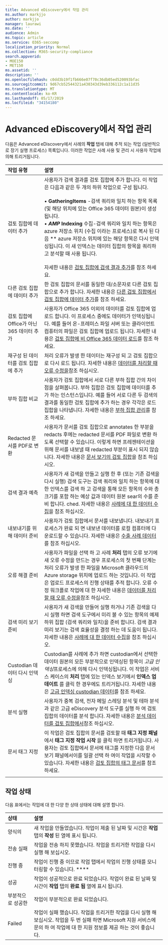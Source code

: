 ```yaml
---
title: Advanced eDiscovery에서 작업 관리
ms.author: markjjo
author: markjjo
manager: laurawi
ms.date: ''
audience: Admin
ms.topic: article
ms.service: O365-seccomp
localization_priority: Normal
ms.collection: M365-security-compliance
search.appverid:
- MOE150
- MET150
ms.assetid: ''
description: ''
ms.openlocfilehash: c0dd3b19f1fb666e07f70c36db05ed520093bfac
ms.sourcegitcommit: 9d67cb52544321a430343d39eb336112c1a11d35
ms.translationtype: MT
ms.contentlocale: ko-KR
ms.lasthandoff: 05/17/2019
ms.locfileid: "34154180"
---
```

# <a name="manage-jobs-in-advanced-ediscovery"></a>Advanced eDiscovery에서 작업 관리

다음은 Advanced eDiscovery에서 사례의 **작업** 탭에 대해 추적 되는 작업 (일반적으로 장기 실행 프로세스) 목록입니다. 이러한 작업은 사례 사용 및 관리 시 사용자 작업에 의해 트리거됩니다.

| 작업 유형           | 설명     |
| :----------------- | :----------     |
|검토 집합에 데이터 추가 | 사용자가 검색 결과를 검토 집합에 추가 합니다. 이 작업은 다음과 같은 두 개의 하위 작업으로 구성 됩니다. </br> </br>• **GatheringItems** -검색 쿼리와 일치 하는 항목 목록 (및 해당 위치에 있는 Office 365 데이터 원본)이 생성 됩니다. </br>• **_AMP_ Indexing** 수집-검색 쿼리와 일치 하는 항목은 azure 저장소 위치 (수집 이라는 프로세스)로 복사 된 다음 ** azure 저장소 위치에 있는 해당 항목은 다시 인덱싱됩니다. 이 새 인덱스는 데이터 집합의 항목을 쿼리하고 분석할 때 사용 됩니다. </br></br>자세한 내용은 [검토 집합에 검색 결과 추가](add-data-to-review-set.md)를 참조 하세요. |
|다른 검토 집합에 데이터 추가 | 한 검토 집합의 문서를 동일한 대/소문자로 다른 검토 집합으로 추가 합니다. 자세한 내용은 [다른 검토 집합에서 검토 집합에 데이터 추가](add-data-to-review-set-from-another-review-set.md)를 참조 하세요.|
|검토 집합에 Office가 아닌 365 데이터 추가 | 사용자가 Office 365 이외의 데이터를 검토 집합에 업로드 합니다. 이 프로세스 중에도 데이터가 인덱싱됩니다. 예를 들어 온-프레미스 파일 서버 또는 클라이언트 컴퓨터의 파일은 검토 집합에 업로드 됩니다. 자세한 내용은 [검토 집합에 비 Office 365 데이터 로드](load-non-office365-data.md)를 참조 하세요.| 
|재구성 된 데이터를 검토 집합에 추가 | 처리 오류가 발생 한 데이터는 재구성 되 고 검토 집합으로 다시 로드 됩니다. 자세한 내용은 [데이터를 처리할 때 오류 수정을](error-remediation.md)참조 하십시오. | 
|부하 집합 비교 | 사용자가 검토 집합에서 서로 다른 부하 집합 간의 차이점을 살펴봅니다. 부하 집합은 검토 집합에 데이터를 추가 하는 인스턴스입니다. 예를 들어 서로 다른 두 검색의 결과를 동일한 검토 집합에 추가 하는 경우 각각은 로드 집합을 나타냅니다. 자세한 내용은 [부하 집합 관리](manage-load-sets.md)를 참조 하세요. |
|Redacted 문서를 PDF로 변환|사용자가 문서를 검토 집합으로 annotates 한 부분을 redacts 후에는 redacted 문서를 PDF 파일로 변환 하도록 선택할 수 있습니다. 이렇게 하면 프레젠테이션을 위해 문서를 내보낼 때 redacted 부분이 표시 되지 않습니다. 자세한 내용은 [문서 보기의 검토 집합](annotating-and-redacting-documents.md)을 참조 하십시오. |
|검색 결과 예측 | 사용자가 새 검색을 만들고 실행 한 후 (또는 기존 검색을 다시 실행) 검색 도구는 검색 쿼리와 일치 하는 항목에 대 한 인덱스를 검색 하 고 검색을 통해 모든 항목의 수와 총 크기를 포함 하는 예상 값과 데이터 원본 sear의 수를 준비 합니다. ched.  자세한 내용은 [사례에 대 한 데이터 수집](collecting-data-for-ediscovery.md)을 참조 하십시오. | 
|내보내기를 위해 데이터 준비 | 사용자가 검토 집합에서 문서를 내보냅니다. 내보내기 프로세스가 완료 되 면 내보낸 데이터를 로컬 컴퓨터에 다운로드할 수 있습니다. 자세한 내용은 [수출 사례 데이터](exporting-data-ediscover20.md)를 참조 하십시오. | 
|오류 해결 준비 |사용자가 파일을 선택 하 고 사례 **처리** 탭의 오류 보기에 새 오류 수정을 만드는 경우 프로세스의 첫 번째 단계는 처리 오류가 발생 한 파일을 Microsoft 클라우드의 Azure storage 위치에 업로드 하는 것입니다. 이 작업은 업로드 프로세스의 진행 상태를 추적 합니다. 오류 수정 워크플로 작업에 대 한 자세한 내용은 [데이터를 처리할 때 오류 수정을](error-remediation.md)참조 하십시오. | 
|검색 미리 보기 준비 | 사용자가 새 검색을 만들어 실행 하거나 기존 검색을 다시 실행 하면 검색 도구에서 미리 볼 수 있는 항목의 예제 하위 집합 (검색 쿼리와 일치)을 준비 합니다. 검색 결과 미리 보기는 검색 효율성을 결정 하는 데 도움이 됩니다.  자세한 내용은 [사례에 대 한 데이터 수집](collecting-data-for-ediscovery.md#view-search-results-and-statistics)을 참조 하십시오. | 
|Custodian 데이터 다시 인덱싱 | Custodian를 사례에 추가 하면 custodian에서 선택한 데이터 원본의 모든 부분적으로 인덱싱된 항목이 *고급 인덱싱*프로세스에 의해 다시 인덱싱됩니다. 이 작업은 서비스 케이스의 **처리** 탭에 있는 인덱스 보기에서 **인덱스 업데이트** 를 클릭 한 경우에도 트리거됩니다. 자세한 내용은 [고급 인덱싱 custodian 데이터](indexing-custodian-data.md)를 참조 하세요.
|분석 실행 | 사용자가 중복 검색, 전자 메일 스레딩 분석 및 테마 분석과 같은 고급 eDiscovery 분석 도구를 실행 하 여 검토 집합의 데이터를 분석 합니다. 자세한 내용은 [분석 데이터를 검토 집합에서](analyzing-data-in-review-set.md)참조 하십시오. | 
|문서 태그 지정 | 이 작업은 검토 집합의 문서를 검토할 때 **태그 지정 패널** 에서 **태그 지정 작업 시작** 을 클릭 하면 트리거됩니다. 사용자는 검토 집합에서 문서에 태그를 지정한 다음 문서 보기 패널에서이를 일괄 선택 하 여이 작업을 시작할 수 있습니다. 자세한 내용은 [검토 집합의 태그 문서](tagging-documents.md)를 참조 하세요. | 
|||


## <a name="job-status"></a>작업 상태

다음 표에서는 작업에 대 한 다양 한 상태 상태에 대해 설명 합니다.

| 상태           | 설명     |
| :----------------- | :----------     |
| 양식의 | 새 작업을 만들었습니다.  작업이 제출 된 날짜 및 시간은 **작업** 탭의 **작성** 된 열에 표시 됩니다. |
| 전송 실패 | 작업을 전송 하지 못했습니다.  작업을 트리거한 작업을 다시 실행 해 보십시오. |
| 진행 중 | 작업이 진행 중 이므로 작업 탭에서 작업의 진행 상태를 모니터링할 수 있습니다. **** |
| 성공 | 작업이 성공적으로 완료 되었습니다. 작업이 완료 된 날짜 및 시간이 **작업** 탭의 **완료 됨** 열에 표시 됩니다. |
| 부분적으로 성공한 | 작업이 부분적으로 완료 되었습니다. |
| Failed | 작업이 실패 했습니다.  작업을 트리거한 작업을 다시 실행 해 보십시오. 작업을 두 번 실패 하면 Microsoft 지원 서비스에 문의 하 여 작업에 대 한 지원 정보를 제공 하는 것이 좋습니다. |
